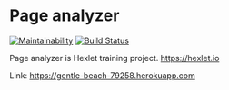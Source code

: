 # Page analyzer
[![Maintainability](https://api.codeclimate.com/v1/badges/599d39d57080be6db415/maintainability)](https://codeclimate.com/github/andreiyastrzhembski/project-lvl3-s410/maintainability)
[![Build Status](https://travis-ci.org/andreiyastrzhembski/project-lvl3-s410.svg?branch=master)](https://travis-ci.org/andreiyastrzhembski/project-lvl3-s410)

Page analyzer is Hexlet training project.
https://hexlet.io

Link: https://gentle-beach-79258.herokuapp.com